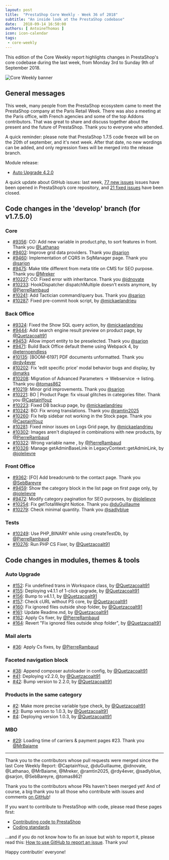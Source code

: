 ```yaml
---
layout: post
title:  "PrestaShop Core Weekly - Week 36 of 2018"
subtitle: "An inside look at the PrestaShop codebase"
date:   2018-09-14 16:50:00
authors: [ AntoineThomas ]
icon: icon-calendar
tags:
 - core-weekly
---
```


This edition of the Core Weekly report highlights changes in PrestaShop's core codebase during the last week, from Monday 3rd to Sunday 9th of September 2018.

![Core Weekly banner](/assets/images/2017/04/core_weekly_banner.jpg)


## General messages

This week, many people from the PrestaShop ecosystem came to meet the PrestaShop company at the Paris Retail Week. There was also a meeting at the Paris office, with French agencies and some of the top Addons contributors. That was great to share and discuss together about the present and the future of PrestaShop. Thank you to everyone who attended.

A quick reminder: please note that PrestaShop 1.7.5 code freeze will be on the 20th of september, and it's next week. After that date, no new wordings can be added, and only regression fixes will be merged into the release branch.

Module release:

* [Auto Upgrade 4.2.0](https://github.com/PrestaShop/autoupgrade/releases/tag/v4.2.0)


A quick update about GitHub issues: last week, [77 new issues](https://github.com/PrestaShop/PrestaShop/issues?utf8=%E2%9C%93&q=is:issue+created:2018-09-03..2018-09-09) issues have been opened in PrestaShop’s core repository, and [21 fixed issues](https://github.com/PrestaShop/PrestaShop/issues?utf8=%E2%9C%93&q=is:issue+label:fixed+closed:2018-09-03..2018-09-09) have been closed.

## Code changes in the 'develop' branch (for v1.7.5.0)

### Core

* [#9356](https://github.com/PrestaShop/PrestaShop/pull/9356): CO: Add new variable in product.php, to sort features in front. Thank you [@Lathanao](https://github.com/Lathanao)
* [#9402](https://github.com/PrestaShop/PrestaShop/pull/9402): Improve grid data providers. Thank you [@sarjon](https://github.com/sarjon)
* [#9460](https://github.com/PrestaShop/PrestaShop/pull/9460): Implementation of CQRS in SqlManager page. Thank you [@sarjon](https://github.com/sarjon)
* [#9475](https://github.com/PrestaShop/PrestaShop/pull/9475): Make title different from meta title on CMS for SEO purpose. Thank you [@Mreker](https://github.com/Mreker)
* [#10227](https://github.com/PrestaShop/PrestaShop/pull/10227): CO: Fixed error with inheritance. Thank you [@idnovate](https://github.com/idnovate)
* [#10233](https://github.com/PrestaShop/PrestaShop/pull/10233): HookDispatcher dispatchMultiple doesn't exists anymore, by [@PierreRambaud](https://github.com/PierreRambaud)
* [#10241](https://github.com/PrestaShop/PrestaShop/pull/10241): Add Tactician command/query bus. Thank you [@sarjon](https://github.com/sarjon)
* [#10287](https://github.com/PrestaShop/PrestaShop/pull/10287): Fixed pre-commit hook script, by [@mickaelandrieu](https://github.com/mickaelandrieu)


### Back Office

* [#9324](https://github.com/PrestaShop/PrestaShop/pull/9324): Fixed the Show SQL query action, by [@mickaelandrieu](https://github.com/mickaelandrieu)
* [#9444](https://github.com/PrestaShop/PrestaShop/pull/9444): Add search engine result preview on product page, by [@Quetzacoalt91](https://github.com/Quetzacoalt91)
* [#9453](https://github.com/PrestaShop/PrestaShop/pull/9453): Allow import entity to be preselected. Thank you [@sarjon](https://github.com/sarjon)
* [#9471](https://github.com/PrestaShop/PrestaShop/pull/9471): Build Back Office default theme using Webpack 4, by [@eternoendless](https://github.com/eternoendless)
* [#10135](https://github.com/PrestaShop/PrestaShop/pull/10135): [BOOM-6197] PDF documents unformatted. Thank you [@rdy4ever](https://github.com/rdy4ever)
* [#10202](https://github.com/PrestaShop/PrestaShop/pull/10202): Fix 'edit specific price' modal behavior bugs and display, by [@matks](https://github.com/matks)
* [#10208](https://github.com/PrestaShop/PrestaShop/pull/10208): Migration of Advanced Parameters -> Webservice -> listing. Thank you [@tomas862](https://github.com/tomas862)
* [#10219](https://github.com/PrestaShop/PrestaShop/pull/10219): Minor grid improvements. Thank you [@sarjon](https://github.com/sarjon)
* [#10221](https://github.com/PrestaShop/PrestaShop/pull/10221): BO | Product Page: fix visual glitches in categories filter. Thank you [@CaptainYouz](https://github.com/CaptainYouz)
* [#10223](https://github.com/PrestaShop/PrestaShop/pull/10223): Fixed DB backup page, by [@mickaelandrieu](https://github.com/mickaelandrieu)
* [#10242](https://github.com/PrestaShop/PrestaShop/pull/10242): BO: Fix wrong translations. Thank you [@ramtin2025](https://github.com/ramtin2025)
* [#10260](https://github.com/PrestaShop/PrestaShop/pull/10260): Fix help sidebar not working in the Stock page. Thank you [@CaptainYouz](https://github.com/CaptainYouz)
* [#10281](https://github.com/PrestaShop/PrestaShop/pull/10281): Fixed minor issues on Logs Grid page, by [@mickaelandrieu](https://github.com/mickaelandrieu)
* [#10302](https://github.com/PrestaShop/PrestaShop/pull/10302): Images aren't displayed in combinations with new products, by [@PierreRambaud](https://github.com/PierreRambaud)
* [#10322](https://github.com/PrestaShop/PrestaShop/pull/10322): Wrong variable name , by [@PierreRambaud](https://github.com/PierreRambaud)
* [#10326](https://github.com/PrestaShop/PrestaShop/pull/10326): Manage getAdminBaseLink in LegacyContext::getAdminLink, by [@jolelievre](https://github.com/jolelievre)


### Front Office

* [#9362](https://github.com/PrestaShop/PrestaShop/pull/9362): [FO] Add breadcrumb to the contact page. Thank you [@SebBareyre](https://github.com/SebBareyre)
* [#9459](https://github.com/PrestaShop/PrestaShop/pull/9459): Show the category block in the list page on first page only, by [@jolelievre](https://github.com/jolelievre)
* [#9472](https://github.com/PrestaShop/PrestaShop/pull/9472): Modify category pagination for SEO purposes, by [@jolelievre](https://github.com/jolelievre)
* [#10254](https://github.com/PrestaShop/PrestaShop/pull/10254): Fix getTotalWeight Notice. Thank you [@duGuillaume](https://github.com/duGuillaume)
* [#10279](https://github.com/PrestaShop/PrestaShop/pull/10279): Check minimal quantity. Thank you [@sadlyblue](https://github.com/sadlyblue)


### Tests

* [#10249](https://github.com/PrestaShop/PrestaShop/pull/10249): Use PHP_BINARY while using createTestDb, by [@PierreRambaud](https://github.com/PierreRambaud)
* [#10276](https://github.com/PrestaShop/PrestaShop/pull/10276): Run PHP CS Fixer, by [@Quetzacoalt91](https://github.com/Quetzacoalt91)


## Code changes in modules, themes & tools

### Auto Upgrade

* [#152](https://github.com/PrestaShop/autoupgrade/pull/152): Fix undefined trans in Workspace class, by [@Quetzacoalt91](https://github.com/Quetzacoalt91)
* [#155](https://github.com/PrestaShop/autoupgrade/pull/155): Deploying v4.1.1 of 1-click upgrade, by [@Quetzacoalt91](https://github.com/Quetzacoalt91)
* [#156](https://github.com/PrestaShop/autoupgrade/pull/156): Bump to v4.1.1, by [@Quetzacoalt91](https://github.com/Quetzacoalt91)
* [#157](https://github.com/PrestaShop/autoupgrade/pull/157): Check cURL without PS core, by [@Quetzacoalt91](https://github.com/Quetzacoalt91)
* [#160](https://github.com/PrestaShop/autoupgrade/pull/160): Fix ignored files outside shop folder, by [@Quetzacoalt91](https://github.com/Quetzacoalt91)
* [#161](https://github.com/PrestaShop/autoupgrade/pull/161): Update Readme.md, by [@Quetzacoalt91](https://github.com/Quetzacoalt91)
* [#162](https://github.com/PrestaShop/autoupgrade/pull/162): Apply Cs fixer, by [@PierreRambaud](https://github.com/PierreRambaud)
* [#164](https://github.com/PrestaShop/autoupgrade/pull/164): Revert "Fix ignored files outside shop folder", by [@Quetzacoalt91](https://github.com/Quetzacoalt91)


### Mail alerts

* [#36](https://github.com/PrestaShop/mailalerts/pull/36): Apply Cs fixes, by [@PierreRambaud](https://github.com/PierreRambaud)


### Faceted navigation block

* [#38](https://github.com/PrestaShop/ps_facetedsearch/pull/38): Append composer autoloader in config, by [@Quetzacoalt91](https://github.com/Quetzacoalt91)
* [#41](https://github.com/PrestaShop/ps_facetedsearch/pull/41): Deploying v2.2.0, by [@Quetzacoalt91](https://github.com/Quetzacoalt91)
* [#42](https://github.com/PrestaShop/ps_facetedsearch/pull/42): Bump version to 2.2.0, by [@Quetzacoalt91](https://github.com/Quetzacoalt91)


### Products in the same category

* [#2](https://github.com/PrestaShop/ps_categoryproducts/pull/2): Make more precise variable type check, by [@Quetzacoalt91](https://github.com/Quetzacoalt91)
* [#3](https://github.com/PrestaShop/ps_categoryproducts/pull/3): Bump version to 1.0.3, by [@Quetzacoalt91](https://github.com/Quetzacoalt91)
* [#4](https://github.com/PrestaShop/ps_categoryproducts/pull/4): Deploying version 1.0.3, by [@Quetzacoalt91](https://github.com/Quetzacoalt91)


### MBO

* [#29](https://github.com/PrestaShop/ps_mbo/pull/29): Loading time of carriers & payment pages #23. Thank you [@MrBaiame](https://github.com/MrBaiame)


<hr />

Thank you to the contributors whose pull requests were merged since the last Core Weekly Report: @CaptainYouz, @duGuillaume, @idnovate, @Lathanao, @MrBaiame, @Mreker, @ramtin2025, @rdy4ever, @sadlyblue, @sarjon, @SebBareyre, @tomas862!

Thank you to the contributors whose PRs haven't been merged yet! And of course, a big thank you to all those who contribute with issues and comments [on GitHub](https://github.com/PrestaShop/PrestaShop)!

If you want to contribute to PrestaShop with code, please read these pages first:

 * [Contributing code to PrestaShop](https://devdocs.prestashop.com/1.7/contribute/contribution-guidelines/)
 * [Coding standards](https://devdocs.prestashop.com/1.7/development/coding-standards/)

...and if you do not know how to fix an issue but wish to report it, please read this: [How to use GitHub to report an issue](https://devdocs.prestashop.com/1.7/contribute/contribute-reporting-issues/). Thank you!

Happy contributin' everyone!
